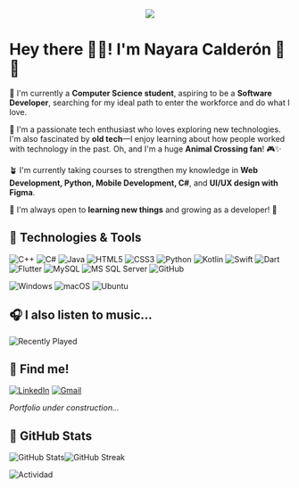  <div align="center">
    <img src="https://64.media.tumblr.com/871641b523201e95eae5b0d8a125bd02/38384c32108dd6a7-4c/s540x810/c1cb153a4f6d65324108a336f3ed685a314e4285.gif">
 </div>

# Hey there 👋🏻! I'm Nayara Calderón 🧸🎀  

🌹 I'm currently a **Computer Science student**, aspiring to be a **Software Developer**, searching for my ideal path to enter the workforce and do what I love.  

🫧 I'm a passionate tech enthusiast who loves exploring new technologies. I'm also fascinated by **old tech**—I enjoy learning about how people worked with technology in the past. Oh, and I'm a huge **Animal Crossing fan**! 🎮✨  

🪴 I'm currently taking courses to strengthen my knowledge in **Web Development, Python, Mobile Development, C#**, and **UI/UX design with Figma**.  

💭 I'm always open to **learning new things** and growing as a developer! 🚀  


## 🌱 Technologies & Tools 
![C++](https://img.shields.io/badge/C%2B%2B-4b947a?style=flat-square&logo=c%2B%2B&logoColor=white)
![C#](https://img.shields.io/badge/C%23-d45856?style=flat-square&logo=csharp&logoColor=white)
![Java](https://img.shields.io/badge/Java-D08961?style=flat-square&logo=java&logoColor=white)
![HTML5](https://img.shields.io/badge/HTML5-7C97AA?style=flat-square&logo=html5&logoColor=white)
![CSS3](https://img.shields.io/badge/CSS3-c19bb2?style=flat-square&logo=css3&logoColor=white)
![Python](https://img.shields.io/badge/Python-487f64?style=flat-square&logo=python&logoColor=white)
![Kotlin](https://img.shields.io/badge/Kotlin-d45856?style=flat-square&logo=kotlin&logoColor=white)
![Swift](https://img.shields.io/badge/Swift-c19bb2?style=flat-square&logo=swift&logoColor=white)
![Dart](https://img.shields.io/badge/Dart-7C97AA?style=flat-square&logo=dart&logoColor=white)
![Flutter](https://img.shields.io/badge/Flutter-c19bb2?style=flat-square&logo=flutter&logoColor=white)
![MySQL](https://img.shields.io/badge/MySQL-4b947a?style=flat-square&logo=mysql&logoColor=white)
![MS SQL Server](https://img.shields.io/badge/Microsoft%20SQL%20Server-D08961?style=flat-square&logo=microsoft%20sql%20server&logoColor=white)
![GitHub](https://img.shields.io/badge/GitHub-487f64?style=flat-square&logo=github&logoColor=white)

![Windows](https://img.shields.io/badge/Windows-7C97AA?style=flat-square&logo=windows&logoColor=white)
![macOS](https://img.shields.io/badge/macOS-c19bb2?style=flat-square&logo=apple&logoColor=white)
![Ubuntu](https://img.shields.io/badge/Ubuntu-d45856?style=flat-square&logo=ubuntu&logoColor=white)

## 🎧 I also listen to music... 

![Recently Played](https://lastfm-recently-played.vercel.app/api?user=nay-casz)

## 🌺 Find me!
[![LinkedIn](https://img.shields.io/badge/LinkedIn-7C97AA?style=flat-square&logo=linkedin&logoColor=white)](www.linkedin.com/in/nayara-calderón-sánchez-240062338)
[![Gmail](https://img.shields.io/badge/Gmail-D08961?style=flat-square&logo=gmail&logoColor=white)](mailto:nayaracs208@gmail.com)

_Portfolio under construction..._


## 🪻 GitHub Stats

![GitHub Stats](https://github-readme-stats.vercel.app/api?username=nayaracs&show_icons=true&theme=tokyonight)![GitHub Streak](https://github-readme-streak-stats.herokuapp.com/?user=nayaracasz&theme=tokyonight)

![Actividad](https://github-readme-activity-graph.vercel.app/graph?username=nayaracasz&theme=dracula)
